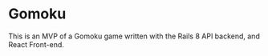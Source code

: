 # Gomoku

This is an MVP of a Gomoku game written with the Rails 8 API backend, and React Front-end.
